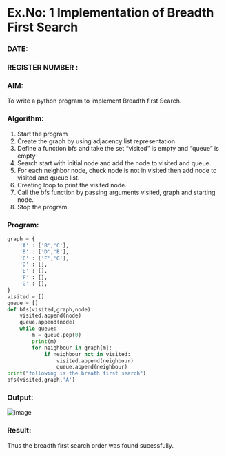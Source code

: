 # Ex.No: 1  Implementation of Breadth First Search 
### DATE:                                                                            
### REGISTER NUMBER : 
### AIM: 
To write a python program to implement Breadth first Search. 
### Algorithm:
1. Start the program
2. Create the graph by using adjacency list representation
3. Define a function bfs and take the set “visited” is empty and “queue” is empty
4. Search start with initial node and add the node to visited and queue.
5. For each neighbor node, check node is not in visited then add node to visited and queue list.
6.  Creating loop to print the visited node.
7.   Call the bfs function by passing arguments visited, graph and starting node.
8.   Stop the program.
### Program:
```python
graph = {
    'A' : ['B','C'],
    'B' : ['D','E'],
    'C' : ['F','G'],
    'D' : [],
    'E' : [],
    'F' : [],
    'G' : [],
}
visited = []
queue = []
def bfs(visited,graph,node):
    visited.append(node)
    queue.append(node)
    while queue:
        m = queue.pop(0)
        print(m)
        for neighbour in graph[m]:
            if neighbour not in visited:
                visited.append(neighbour)
                queue.append(neighbour)
print("following is the breath first search")
bfs(visited,graph,'A')
```










### Output:
![image](https://github.com/user-attachments/assets/b8e5d18b-bd05-4d4b-94de-4c9dbe704e11)



### Result:
Thus the breadth first search order was found sucessfully.
